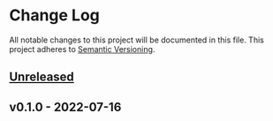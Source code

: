 # Change Log

All notable changes to this project will be documented in this file.
This project adheres to [Semantic Versioning](http://semver.org/).

<a name="unreleased"></a>
## [Unreleased]



<a name="v0.1.0"></a>
## v0.1.0 - 2022-07-16



[Unreleased]: https://github.com/nclouds/terraform-aws-repo/compare/v0.1.0...HEAD
